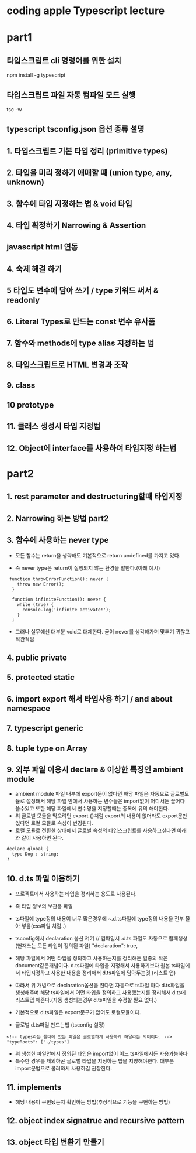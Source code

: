 # coding apple Typescript lecture

# part1

## 타입스크립트 cli 명령어를 위한 설치

npm install -g typescript

## 타입스크립트 파일 자동 컴파일 모드 실행

tsc -w

## typescript tsconfig.json 옵션 종류 설명

## 1. 타입스크립트 기본 타입 정리 (primitive types)

## 2. 타입을 미리 정하기 애매할 때 (union type, any, unknown)

## 3. 함수에 타입 지정하는 법 & void 타입

## 4. 타입 확정하기 Narrowing & Assertion

## javascript html 연동

## 4. 숙제 해결 하기

## 5 타입도 변수에 담아 쓰기 / type 키워드 써서 & readonly

## 6. Literal Types로 만드는 const 변수 유사품

## 7. 함수와 methods에 type alias 지정하는 법

## 8. 타입스크립트로 HTML 변경과 조작

## 9. class

## 10 prototype

## 11. 클래스 생성시 타입 지정법

## 12. Object에 interface를 사용하여 타입지정 하는법

# part2

## 1. rest parameter and destructuring할때 타입지정

## 2. Narrowing 하는 방법 part2

## 3. 함수에 사용하는 never type

- 모든 함수는 return을 생략해도 기본적으로 return undefined를 가지고 있다.

- 즉 never type은 return이 실행되지 않는 환경을 말한다.(아래 예시)

```
 function throwErrorFunction(): never {
    throw new Error();
  }

  function infiniteFunction(): never {
    while (true) {
      console.log('infinite activate!');
    }
  }
```

- 그러나 실무에선 대부분 void로 대체한다. 굳이 never를 생각해가며 맞추기 귀찮고 직관적임

## 4. public private

## 5. protected static

## 6. import export 해서 타입사용 하기 / and about namespace

## 7. typescript generic

## 8. tuple type on Array

## 9. 외부 파일 이용시 declare & 이상한 특징인 ambient module

- ambient module
  파일 내부에 export문이 없다면 해당 파일은 자동으로 글로벌모듈로 설정돼서 해당 파일 안에서 사용하는 변수들은 import없이 어디서든 끌어다 쓸수있고 또한 해당 파일에서 변수명을 지정할때는 중복에 유의 해야한다.
- 위 글로벌 모듈을 막으려먼 export {}처럼 export의 내용이 없더라도
  export문만 있다면 로컬 모듈로 속성이 변경된다.
- 로컬 모듈로 전환한 상태에서 글로벌 속성의 타입스크립트를 사용하고싶다면 아래와 같이 사용하면 된다.

```
declare global {
  type Dog : string;
}
```

## 10. d.ts 파일 이용하기

- 프로젝트에서 사용하는 타입을 정리하는 용도로 사용된다.
- 즉 타입 정보의 보관용 파일
- ts파일에 type정의 내용이 너무 많은경우에 ~.d.ts파일에 type정의 내용을 전부 몰아 넣음(css파일 처럼..)

- tsconfig에서 declaration 옵션 켜기
  // 컴파일시 .d.ts 파일도 자동으로 함께생성 (현재쓰는 모든 타입이 정의된 파일)
  "declaration": true,

- 해당 파일에서 어떤 타입을 정의하고 사용하는지를 정리해둔 일종의 작은 document같은개념이다.
  d.ts파일에 타입을 지정해서 사용하기보다 원본 ts파일에서 타입지정하고 사용한 내용을 정리해서 d.ts파일에 담아두는것 (리스트 업)

- 따라서 위 개념으로 declaration옵션을 켠다면 자동으로 ts파일 마다 d.ts파일을 생성해주며 해당 ts파일에서 어떤 타입을 정의하고 사용했는지를 정리해서 d.ts에 리스트업 해준다.(자동 생성되는경우 d.ts파일을 수정할 필요 없다.)

- 기본적으로 d.ts파일은 export문구가 없어도 로컬모듈이다.
- 글로벌 d.ts파일 만드는법
  (tsconfig 설정)

```
<!-- types라는 폴더에 있는 파일은 글로벌하게 사용하게 해달라는 의미이다. -->
"typeRoots": ["./types"]
```

<!--  ./types/common/test.d.ts -->

- 위 생성한 파일안에서 정의된 타입은 import없이 어느 ts파일에서든 사용가능하다
- 특수한 경우를 제외하곤 글로벌 타입을 지정하는 법을 지양해야한다. 대부분 import문법으로 불러와서 사용하길 권장한다.

## 11. implements

- 해당 내용이 구현됐는지 확인하는 방법(추상적으로 기능을 구현하는 방법)

## 12. object index signatrue and recursive pattern

## 13. object 타입 변환기 만들기
